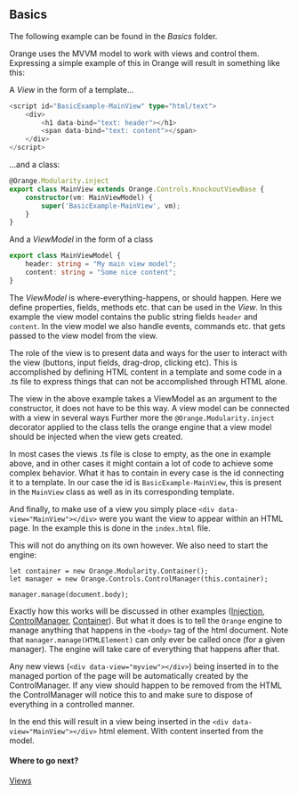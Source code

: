 ## Basics

The following example can be found in the *Basics* folder.

Orange uses the MVVM model to work with views and control them. Expressing a simple example of this in Orange will result in something like this:

A *View* in the form of a template...
```typescript
<script id="BasicExample-MainView" type="html/text">
    <div>
        <h1 data-bind="text: header"></h1>
        <span data-bind="text: content"></span>
    </div>
</script>
```
...and a class: 

```typescript
@Orange.Modularity.inject
export class MainView extends Orange.Controls.KnockoutViewBase {
    constructor(vm: MainViewModel) {
        super('BasicExample-MainView', vm);
    }
}
```

And a *ViewModel* in the form of a class
```typescript
export class MainViewModel {
    header: string = "My main view model";
    content: string = "Some nice content";
}
```

The *ViewModel* is where-everything-happens, or should happen. Here we define properties, fields, methods etc. that can be used in the *View*. In this example the view model contains the public string fields `header` and `content`. In the view model we also handle events, commands etc. that gets passed to the view model from the view. 

The role of the view is to present data and ways for the user to interact with the view (buttons, input fields, drag-drop, clicking etc). This is accomplished by defining HTML content in a template and some code in a .ts file to express things that can not be accomplished through HTML alone.

The view in the above example takes a ViewModel as an argument to the constructor, it does not have to be this way. A view model can be connected with a view in several ways  Further more the `@Orange.Modularity.inject` decorator applied to the class tells the orange engine that a view model should be injected when the view gets created. 

In most cases the views .ts file is close to empty, as the one in example above, and in other cases it might contain a lot of code to achieve some complex behavior. What it has to contain in every case is the id connecting it to a template. In our case the id is `BasicExample-MainView`, this is present in the `MainView` class as well as in its corresponding template. 

And finally, to make use of a view you simply place `<div data-view="MainView"></div>` were you want the view to appear within an HTML page. In the example this is done in the `index.html` file.   

This will not do anything on its own however. We also need to start the engine:

```
let container = new Orange.Modularity.Container();
let manager = new Orange.Controls.ControlManager(this.container);

manager.manage(document.body);
```

Exactly how this works will be discussed in other examples ([Injection](../Injection/injection.md), [ControlManager](../../Reference/Controls/ControlManager.md), [Container](../../Reference/Modularity/Container.md)). But what it does is to tell the `Orange` engine to manage anything that happens in the `<body>` tag of the html document. Note that `manager.manage(HTMLElement)` can only ever be called once (for a given manager). The engine will take care of everything that happens after that. 

Any new views (`<div data-view="myview"></div>`) being inserted in to the managed portion of the page will be automatically created by the ControlManager. If any view should happen to be removed from the HTML the ControlManager will notice this to and make sure to dispose of everything in a controlled manner. 

In the end this will result in a view being inserted in the `<div data-view="MainView"></div>` html element. With content inserted from the model.

#### Where to go next?
[Views](../Views/views.md)

